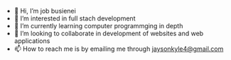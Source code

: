 - 👋 Hi, I’m job busienei
- 👀 I’m interested in full stach development
- 🌱 I’m currently learning computer programmging in depth
- 💞️ I’m looking to collaborate in development of websites and web applications
- 📫 How to reach me is by emailing me through jaysonkyle4@gmail.com

<!---
visca254/visca254 is a ✨ special ✨ repository because its `README.md` (this file) appears on your GitHub profile.
You can click the Preview link to take a look at your changes.
--->
